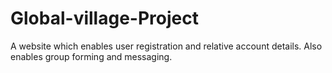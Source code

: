# Global-village-Project
A website which enables user registration and relative account details. Also enables group forming and messaging.

